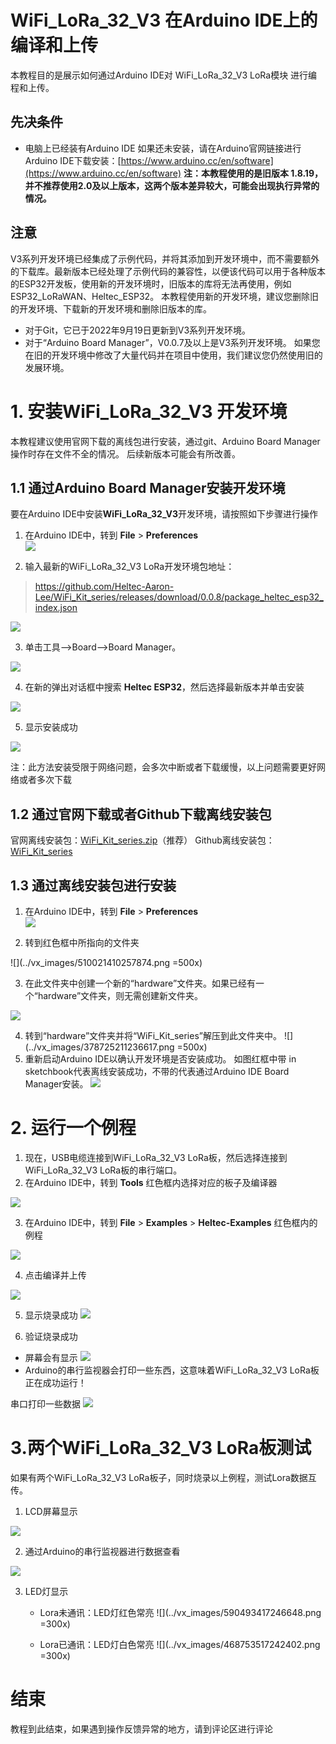 # WiFi_LoRa_32_V3 在Arduino IDE上的编译和上传

本教程目的是展示如何通过Arduino IDE对 WiFi_LoRa_32_V3 LoRa模块 进行编程和上传。

## 先决条件
- 电脑上已经装有Arduino IDE
如果还未安装，请在Arduino官网链接进行Arduino IDE下载安装：[https://www.arduino.cc/en/software](https://www.arduino.cc/en/software)
**注：本教程使用的是旧版本 1.8.19，并不推荐使用2.0及以上版本，这两个版本差异较大，可能会出现执行异常的情况。**

## 注意
V3系列开发环境已经集成了示例代码，并将其添加到开发环境中，而不需要额外的下载库。最新版本已经处理了示例代码的兼容性，以便该代码可以用于各种版本的ESP32开发板，使用新的开发环境时，旧版本的库将无法再使用，例如ESP32_LoRaWAN、Heltec_ESP32。
本教程使用新的开发环境，建议您删除旧的开发环境、下载新的开发环境和删除旧版本的库。
* 对于Git，它已于2022年9月19日更新到V3系列开发环境。
* 对于“Arduino Board Manager”，V0.0.7及以上是V3系列开发环境。
如果您在旧的开发环境中修改了大量代码并在项目中使用，我们建议您仍然使用旧的发展环境。

# 1. 安装WiFi_LoRa_32_V3 开发环境
本教程建议使用官网下载的离线包进行安装，通过git、Arduino Board Manager操作时存在文件不全的情况。
后续新版本可能会有所改善。

## 1.1 通过Arduino Board Manager安装开发环境
要在Arduino IDE中安装**WiFi_LoRa_32_V3**开发环境，请按照如下步骤进行操作

1. 在Arduino IDE中，转到 **File** >  **Preferences**  
![](../vx_images/221290000230953.png)

2. 输入最新的WiFi_LoRa_32_V3 LoRa开发环境包地址：
>https://github.com/Heltec-Aaron-Lee/WiFi_Kit_series/releases/download/0.0.8/package_heltec_esp32_index.json

![](../vx_images/309670100249379.png)


3. 单击工具-->Board-->Board Manager。

![](../vx_images/368730200237246.png)

4. 在新的弹出对话框中搜索 **Heltec ESP32**，然后选择最新版本并单击安装

![](../vx_images/22072600250081.png)

5. 显示安装成功

![](../vx_images/107834301242390.png)

注：此方法安装受限于网络问题，会多次中断或者下载缓慢，以上问题需要更好网络或者多次下载

## 1.2 通过官网下载或者Github下载离线安装包

官网离线安装包：[WiFi_Kit_series.zip](https://resource.heltec.cn/download/tools/WiFi_Kit_series.zip)（推荐）
Github离线安装包：[WiFi_Kit_series](https://github.com/Heltec-Aaron-Lee/WiFi_Kit_series)

## 1.3 通过离线安装包进行安装

1. 在Arduino IDE中，转到 **File** >  **Preferences**  
![](../vx_images/68371410260270.png)

2. 转到红色框中所指向的文件夹 

![](../vx_images/510021410257874.png =500x)

3. 在此文件夹中创建一个新的“hardware”文件夹。如果已经有一个“hardware”文件夹，则无需创建新文件夹。

![](../vx_images/292261810255376.png)

4. 转到“hardware”文件夹并将“WiFi_Kit_series”解压到此文件夹中。
![](../vx_images/378725211236617.png =500x)
5. 重新启动Arduino IDE以确认开发环境是否安装成功。
    如图红框中带 in sketchbook代表离线安装成功，不带的代表通过Arduino IDE Board Manager安装。
![](../vx_images/463284413259057.png)

# 2. 运行一个例程

1. 现在，USB电缆连接到WiFi_LoRa_32_V3 LoRa板，然后选择连接到WiFi_LoRa_32_V3 LoRa板的串行端口。
2. 在Arduino IDE中，转到 **Tools**   红色框内选择对应的板子及编译器

![](../vx_images/59755913254193.png)

3. 在Arduino IDE中，转到 **File** >  **Examples**  >  **Heltec-Examples**   红色框内的例程

![](../vx_images/596471314231403.png)

4. 点击编译并上传

![](../vx_images/215575223230954.png)

5. 显示烧录成功
![](../vx_images/559015323249380.png)


6. 验证烧录成功
* 屏幕会有显示
![](../vx_images/464602017250093.jpg)
* Arduino的串行监视器会打印一些东西，这意味着WiFi_LoRa_32_V3 LoRa板正在成功运行！   

串口打印一些数据
![](../vx_images/24841017249391.png)

# 3.两个WiFi_LoRa_32_V3 LoRa板测试
如果有两个WiFi_LoRa_32_V3 LoRa板子，同时烧录以上例程，测试Lora数据互传。

1. LCD屏幕显示

![](../vx_images/53111117257424.jpg)

2. 通过Arduino的串行监视器进行数据查看

![](../vx_images/357230300257414.png)

3. LED灯显示
    * Lora未通讯：LED灯红色常亮
    ![](../vx_images/590493417246648.png =300x)

    * Lora已通讯：LED灯白色常亮
    ![](../vx_images/468753517242402.png =300x)

# 结束
教程到此结束，如果遇到操作反馈异常的地方，请到评论区进行评论